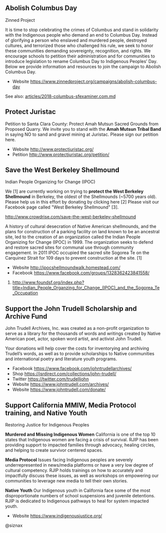 Abolish Columbus Day
--------------------

Zinned Project

It is time to stop celebrating the crimes of Columbus and stand in
solidarity with the Indigenous people who demand an end to Columbus
Day. Instead of glorifying a person who enslaved and murdered people,
destroyed cultures, and terrorized those who challenged his rule, we
seek to honor these communities demanding sovereignty, recognition,
and rights. We encourage schools to petition their administration and
for communities to introduce legislation to rename Columbus Day to
Indigenous Peoples’ Day. Below we provide information and resources to
join the campaign to Abolish Columbus Day.

* Website https://www.zinnedproject.org/campaigns/abolish-columbus-day

See also: [articles/2018-columbus-sfexaminer.com.md](articles/2018-columbus-sfexaminer.com.md)


Protect Juristac
----------------

Petition to Santa Clara County: Protect Amah Mutsun Sacred Grounds
from Proposed Quarry. We invite you to stand with the **Amah Mutsun
Tribal Band** in saying NO to sand and gravel mining at
Juristac. Please sign our petition here.

* Website http://www.protectjuristac.org/
* Petition http://www.protectjuristac.org/petition/


Save the West Berkeley Shellmound
---------------------------------

Indian People Organizing for Change (IPOC)

We [1] are currently working on trying to **protect the West Berkeley
Shellmound** in Berkeley, the oldest of the Shellmounds (~5700 years
old). Please help us in this effort by donating by clicking here [2]
Please visit our Facebook page called "West Berkeley Shellmound" [3].

http://www.crowdrise.com/save-the-west-berkeley-shellmound

A history of cultural desecration of Native American shellmounds, and
the plans for construction of a parking facility on land known to be
an ancestral site, led to the creation of an organization called the
Indian People Organizing for Change (IPOC) in 1999. The organization
seeks to defend and restore sacred sites for communal use through
community engagement. In 2011 IPOC occupied the sacred site Sogorea Te
on the Carquinez Strait for 109 days to prevent construction at the
site. [1]

* Website http://ipocshellmoundwalk.homestead.com/
* Facebook https://www.facebook.com/groups/1328362423841558/

1. http://www.foundsf.org/index.php?title=Indian_People_Organzing_for_Change_(IPOC)_and_the_Sogorea_Te_Occupation


Support the John Trudell Scholarship and Archive Fund
-----------------------------------------------------

John Trudell Archives, Inc. was created as a non-profit organization
to serve as a library for the thousands of words and writings created
by Native American poet, actor, spoken word artist, and activist John
Trudell.

Your donations will help cover the costs for inventorying and
archiving Trudell’s words, as well as to provide scholarships to
Native communities and international poetry and literature youth
programs.

* Facebook https://www.facebook.com/johntrudellarchives/
* Shop https://jsrdirect.com/collections/john-trudell/
* Twitter https://twitter.com/trudelljohn
* Website https://www.johntrudell.com/archives/
* Website https://www.johntrudell.com/donate/


Support California MMIW, Media Protocol training, and Native Youth
------------------------------------------------------------------

Restoring Justice for Indigenous Peoples

**Murdered and Missing Indigenous Women**
California is one of the top 10 states that Indigenous women are
facing a crisis of survival. RJIP has been providing support to
impacted families through advocacy, healing circles, and helping to
create survivor centered spaces.

**Media Protocol**
Issues facing Indigenous peoples are severely underrepresented in
news/media platforms or have a very low degree of cultural
competency. RJIP holds trainings on how to accurately and impactfully
discuss these issues, as well as workshops on empowering our
communities to leverage new media to tell their own stories.

**Native Youth**
Our Indigenous youth in California face some of the most
disproportionate numbers of school suspensions and juvenile
detentions. RJIP is dedicated to Indigenous pathways to heal for
system impacted youth.

* Website https://www.indigenousjustice.org/


@siznax
